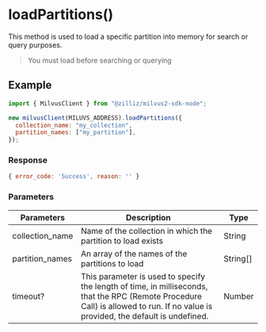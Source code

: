 # loadPartitions()

This method is used to load a specific partition into memory for search or query purposes.

> You must load before searching or querying

## Example

```javascript
import { MilvusClient } from "@zilliz/milvus2-sdk-node";

new milvusClient(MILUVS_ADDRESS).loadPartitions({
  collection_name: "my_collection",
  partition_names: ["my_partition"],
});
```

### Response

```javascript
{ error_code: 'Success', reason: '' }
```

### Parameters

| Parameters      | Description                                                                                                                                                                       | Type     |
| --------------- | --------------------------------------------------------------------------------------------------------------------------------------------------------------------------------- | -------- |
| collection_name | Name of the collection in which the partition to load exists                                                                                                                      | String   |
| partition_names | An array of the names of the partitions to load                                                                                                                                   | String[] |
| timeout?        | This parameter is used to specify the length of time, in milliseconds, that the RPC (Remote Procedure Call) is allowed to run. If no value is provided, the default is undefined. | Number   |
